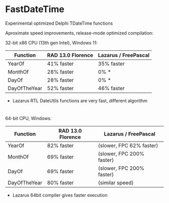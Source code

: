 # FastDateTime
Experimental optimized Delphi TDateTime functions

Aproximate speed improvements, release-mode optimized compilation:

32-bit x86 CPU (13th gen Intel), Windows 11:

| Function | RAD 13.0 Florence | Lazarus / FreePascal |
|----------|-----------------|----------------------|
|YearOf |41% faster|35% faster|
|MonthOf|28% faster|0% *|
|DayOf  |28% faster|0% *|
|DayOfTheYear|52% faster|46% faster|

* Lazarus RTL DateUtils functions are very fast, different algorithm

#  

64-bit CPU, Windows:

| Function | RAD 13.0 Florence | Lazarus / FreePascal |
|----------|-----------------|----------------------|
|YearOf |82% faster|(slower, FPC 62% faster)|
|MonthOf|69% faster|(slower, FPC 200% faster)|
|DayOf  |69% faster|(slower, FPC 200% faster)|
|DayOfTheYear  |80% faster|(similar speed)|

* Lazarus 64bit compiler gives faster execution 





  
